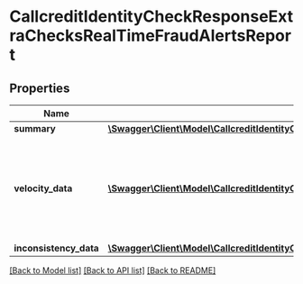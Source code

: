 # CallcreditIdentityCheckResponseExtraChecksRealTimeFraudAlertsReport

## Properties
Name | Type | Description | Notes
------------ | ------------- | ------------- | -------------
**summary** | [**\Swagger\Client\Model\CallcreditIdentityCheckResponseExtraChecksRealTimeFraudAlertsReportSummary**](CallcreditIdentityCheckResponseExtraChecksRealTimeFraudAlertsReportSummary.md) |  | [optional] 
**velocity_data** | [**\Swagger\Client\Model\CallcreditIdentityCheckResponseExtraChecksRealTimeFraudAlertsReportVelocityData[]**](CallcreditIdentityCheckResponseExtraChecksRealTimeFraudAlertsReportVelocityData.md) | Contains results from the data velocity checks within Real-Time Fraud Alerts | [optional] 
**inconsistency_data** | [**\Swagger\Client\Model\CallcreditIdentityCheckResponseExtraChecksRealTimeFraudAlertsReportInconsistencyData**](CallcreditIdentityCheckResponseExtraChecksRealTimeFraudAlertsReportInconsistencyData.md) |  | [optional] 

[[Back to Model list]](../README.md#documentation-for-models) [[Back to API list]](../README.md#documentation-for-api-endpoints) [[Back to README]](../README.md)


